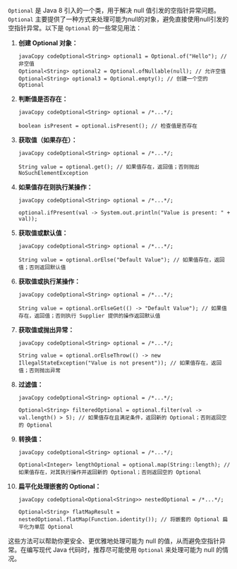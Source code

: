 `Optional` 是 Java 8 引入的一个类，用于解决 null 值引发的空指针异常问题。`Optional` 主要提供了一种方式来处理可能为null的对象，避免直接使用null引发的空指针异常。以下是 `Optional` 的一些常见用法：

1. **创建 Optional 对象：**

   ```
   javaCopy codeOptional<String> optional1 = Optional.of("Hello"); // 非空值
   Optional<String> optional2 = Optional.ofNullable(null); // 允许空值
   Optional<String> optional3 = Optional.empty(); // 创建一个空的 Optional
   ```

2. **判断值是否存在：**

   ```
   javaCopy codeOptional<String> optional = /*...*/;
   
   boolean isPresent = optional.isPresent(); // 检查值是否存在
   ```

3. **获取值（如果存在）：**

   ```
   javaCopy codeOptional<String> optional = /*...*/;
   
   String value = optional.get(); // 如果值存在，返回值；否则抛出 NoSuchElementException
   ```

4. **如果值存在则执行某操作：**

   ```
   javaCopy codeOptional<String> optional = /*...*/;
   
   optional.ifPresent(val -> System.out.println("Value is present: " + val));
   ```

5. **获取值或默认值：**

   ```
   javaCopy codeOptional<String> optional = /*...*/;
   
   String value = optional.orElse("Default Value"); // 如果值存在，返回值；否则返回默认值
   ```

6. **获取值或执行某操作：**

   ```
   javaCopy codeOptional<String> optional = /*...*/;
   
   String value = optional.orElseGet(() -> "Default Value"); // 如果值存在，返回值；否则执行 Supplier 提供的操作返回默认值
   ```

7. **获取值或抛出异常：**

   ```
   javaCopy codeOptional<String> optional = /*...*/;
   
   String value = optional.orElseThrow(() -> new IllegalStateException("Value is not present")); // 如果值存在，返回值；否则抛出异常
   ```

8. **过滤值：**

   ```
   javaCopy codeOptional<String> optional = /*...*/;
   
   Optional<String> filteredOptional = optional.filter(val -> val.length() > 5); // 如果值存在且满足条件，返回新的 Optional；否则返回空的 Optional
   ```

9. **转换值：**

   ```
   javaCopy codeOptional<String> optional = /*...*/;
   
   Optional<Integer> lengthOptional = optional.map(String::length); // 如果值存在，对其执行操作并返回新的 Optional；否则返回空的 Optional
   ```

10. **扁平化处理嵌套的 Optional：**

    ```
    javaCopy codeOptional<Optional<String>> nestedOptional = /*...*/;
    
    Optional<String> flatMapResult = nestedOptional.flatMap(Function.identity()); // 将嵌套的 Optional 扁平化为单层 Optional
    ```

这些方法可以帮助你更安全、更优雅地处理可能为 null 的值，从而避免空指针异常。在编写现代 Java 代码时，推荐尽可能使用 `Optional` 来处理可能为 null 的情况。